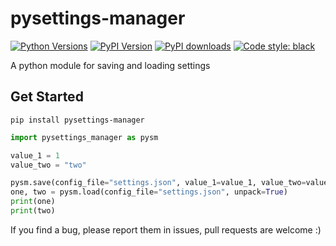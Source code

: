 # pysettings-manager

[![Python Versions](https://img.shields.io/pypi/pyversions/pysettings-manager)](https://www.python.org/downloads/)
[![PyPI Version](https://img.shields.io/pypi/v/pysettings-manager)](https://pypi.org/project/pysettings-manager)
[![PyPI downloads](https://img.shields.io/pypi/dm/pysettings-manager.svg)](https://pypistats.org/packages/pysettings-manager)
[![Code style: black](https://img.shields.io/badge/code%20style-black-000000.svg)](https://github.com/psf/black)

A python module for saving and loading settings

## Get Started

```console
pip install pysettings-manager
```

```python
import pysettings_manager as pysm

value_1 = 1
value_two = "two"

pysm.save(config_file="settings.json", value_1=value_1, value_two=value_two)
one, two = pysm.load(config_file="settings.json", unpack=True)
print(one)
print(two)
```

If you find a bug, please report them in issues, pull requests are welcome :)
